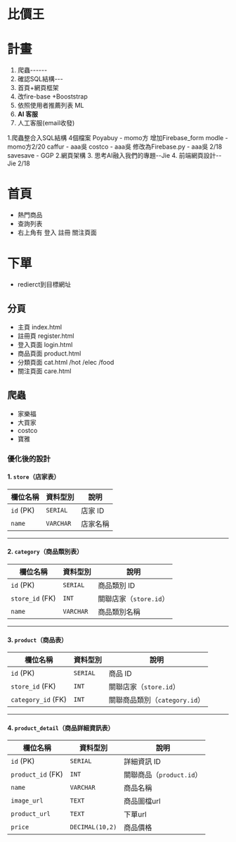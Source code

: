 # 比價王

# 計畫
1. 爬蟲------
2. 確認SQL結構---
3. 首頁+網頁框架 
4. 改fire-base +Booststrap
5. 依照使用者推薦列表 ML
6. **AI 客服**   
7.  人工客服(email收發)

1.爬蟲整合入SQL結構 4個檔案
Poyabuy - momo方
增加Firebase_form modle - momo方2/20
caffur - aaa吳 
costco - aaa吳 
修改為Firebase.py - aaa吳 2/18
savesave - GGP
2.網頁架構
3. 思考AI融入我們的專題--Jie
4. 前端網頁設計--Jie 2/18


# 首頁
* 熱門商品
* 查詢列表
* 右上角有 登入 註冊 關注頁面

# 下單
* redierct到目標網址

## 分頁
* 主頁 index.html
* 註冊頁 register.html
* 登入頁面 login.html
* 商品頁面 product.html
* 分類頁面 cat.html /hot /elec /food
* 關注頁面 care.html

## 爬蟲
* 家樂福
* 大買家
* costco
* 寶雅

### **優化後的設計**
#### **1. `store`（店家表）**
| 欄位名稱 | 資料型別  | 說明 |
|---------|--------|----|
| `id` (PK) | `SERIAL` | 店家 ID |
| `name` | `VARCHAR` | 店家名稱 |


---

#### **2. `category`（商品類別表）**
| 欄位名稱 | 資料型別 | 說明 |
|---------|------|----|
| `id` (PK) | `SERIAL` | 商品類別 ID |
| `store_id` (FK) | `INT` | 關聯店家（`store.id`） |
| `name` | `VARCHAR` | 商品類別名稱 |

---

#### **3. `product`（商品表）**
| 欄位名稱 | 資料型別 | 說明 |
|---------|------|----|
| `id` (PK) | `SERIAL` | 商品 ID |
| `store_id` (FK) | `INT` | 關聯店家（`store.id`） |
| `category_id` (FK) | `INT` | 關聯商品類別（`category.id`） |


---

#### **4. `product_detail`（商品詳細資訊表）**
| 欄位名稱 | 資料型別 | 說明 |
|---------|------|----|
| `id` (PK) | `SERIAL` | 詳細資訊 ID |
| `product_id` (FK) | `INT` | 關聯商品（`product.id`） |
| `name` | `VARCHAR` | 商品名稱 |
| `image_url` | `TEXT` | 商品圖檔url |
| `product_url` | `TEXT` | 下單url |
| `price` | `DECIMAL(10,2)` | 商品價格 |



